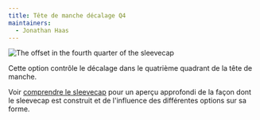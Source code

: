```yaml
---
title: Tête de manche décalage Q4
maintainers:
  - Jonathan Haas
---
```


![The offset in the fourth quarter of the sleevecap](./sleevecapq4offset.svg)

Cette option contrôle le décalage dans le quatrième quadrant de la tête de manche.

<Tip>

Voir [comprendre le sleevecap](/docs/designs/brian/options#understanding-the-sleevecap) pour un aperçu approfondi
de la façon dont le sleevecap est construit et de l'influence des différentes options sur sa forme.

</Tip>
